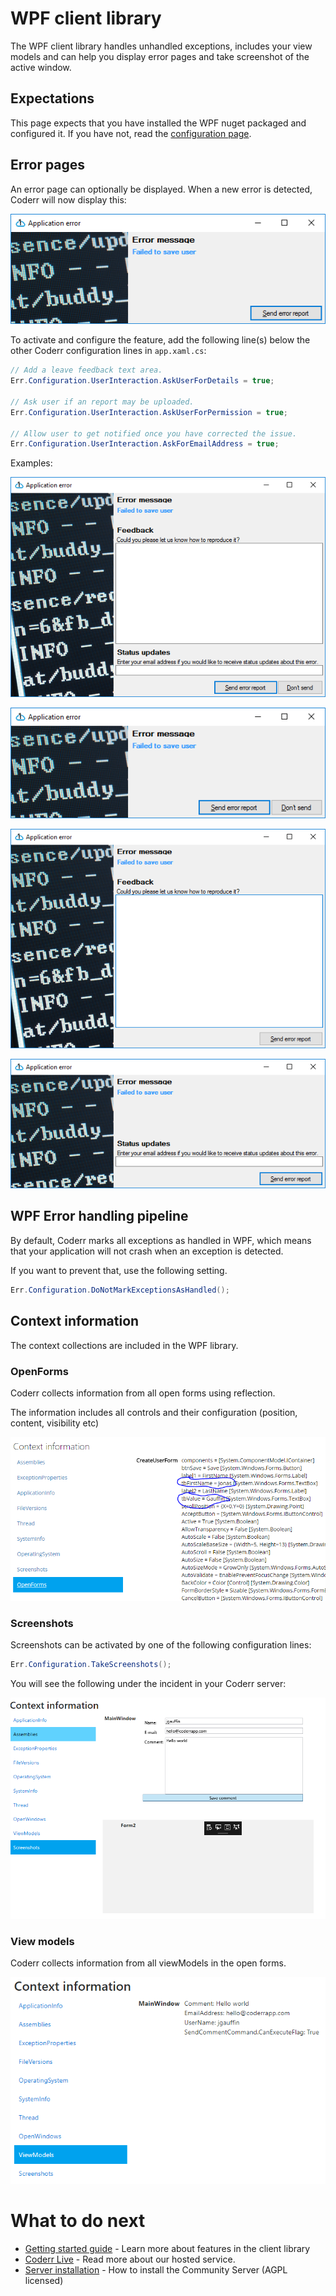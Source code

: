 WPF client library
==================

The WPF client library handles unhandled exceptions, includes your view models and can help you display error pages and take screenshot of the active window.

## Expectations

This page expects that you have installed the WPF nuget packaged and configured it. If you have not, read the [configuration page](configure.md).


## Error pages

An error page can optionally be displayed.  When a new error is detected, Coderr will now display this:

![](../winforms/winforms_error_minimal.png)

To activate and configure the feature, add the following line(s) below the other Coderr configuration lines in `app.xaml.cs`:

```csharp
// Add a leave feedback text area.
Err.Configuration.UserInteraction.AskUserForDetails = true;

// Ask user if an report may be uploaded.
Err.Configuration.UserInteraction.AskUserForPermission = true;

// Allow user to get notified once you have corrected the issue.
Err.Configuration.UserInteraction.AskForEmailAddress = true;
```

Examples:

![all flags set](../winforms/winforms_error_all.png)

![only ask for permission](../winforms/winforms_error_permission.png)

![only details](../winforms/winforms_error_details.png)

![only email](../winforms/winforms_error_email.png)

## WPF Error handling pipeline

By default, Coderr marks all exceptions as handled in WPF, which means that your application will not crash when an exception is detected.

If you want to prevent that, use the following setting.

```csharp
Err.Configuration.DoNotMarkExceptionsAsHandled();
```

## Context information

The context collections are included in the WPF library.

### OpenForms

Coderr collects information from all open forms using reflection. 

The information includes all controls and their configuration (position, content, visibility etc)

![Control content is included](../winforms/winforms_open_forms.png)

### Screenshots

Screenshots can be activated by one of the following configuration lines:

```csharp
Err.Configuration.TakeScreenshots();
```

You will see the following under the incident in your Coderr server:

![](open_windows.png)

### View models

Coderr collects information from all viewModels in the open forms.

![](viewmodels.png)


# What to do next

* [Getting started guide](../../gettingstarted.md) - Learn more about features in the client library
* [Coderr Live](https://coderr.io/live/) - Read more about our hosted service.
* [Server installation](https://coderr.io/documentation/server/installation/s) - How to install the Community Server (AGPL licensed)
